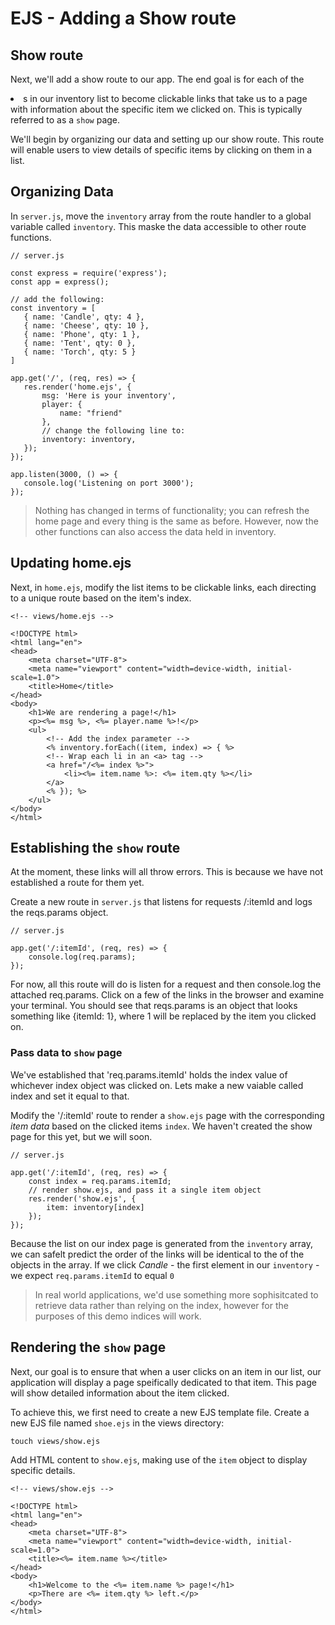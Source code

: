 # EJS - Adding a Show route
## Show route
Next, we'll add a show route to our app. The end goal is for each of the <li>s in our inventory list to become clickable links that take us to a page with information about the specific item we clicked on. This is typically referred to as a `show` page. 

We'll begin by organizing our data and setting up our show route. This route will enable users to view details of specific items by clicking on them in a list. 

## Organizing Data
In `server.js`, move the `inventory` array from the route handler to a global variable called `inventory`. This maske the data accessible to other route functions. 
 ```
// server.js

const express = require('express');
const app = express();

// add the following:
const inventory = [
    { name: 'Candle', qty: 4 },
    { name: 'Cheese', qty: 10 },
    { name: 'Phone', qty: 1 },
    { name: 'Tent', qty: 0 },
    { name: 'Torch', qty: 5 }
]

app.get('/', (req, res) => {
    res.render('home.ejs', { 
        msg: 'Here is your inventory',
        player: {
            name: "friend"
        },
        // change the following line to: 
        inventory: inventory,
    });
});

app.listen(3000, () => {
    console.log('Listening on port 3000');
});
```

> Nothing has changed in terms of functionality; you can refresh the home page and every thing is the same as before. However, now the other functions can also access the data held in inventory. 

## Updating home.ejs 
Next, in `home.ejs`, modify the list items to be clickable links, each directing to a unique route based on the item's index.

```
<!-- views/home.ejs -->

<!DOCTYPE html>
<html lang="en">
<head>
    <meta charset="UTF-8">
    <meta name="viewport" content="width=device-width, initial-scale=1.0">
    <title>Home</title>
</head>
<body>
    <h1>We are rendering a page!</h1>
    <p><%= msg %>, <%= player.name %>!</p> 
    <ul>
        <!-- Add the index parameter -->
        <% inventory.forEach((item, index) => { %>
        <!-- Wrap each li in an <a> tag -->
        <a href="/<%= index %>">
            <li><%= item.name %>: <%= item.qty %></li>
        </a>
        <% }); %>
    </ul>
</body>
</html>
```

## Establishing the `show` route
At the moment, these links will all throw errors. This is because we have not established a route for them yet. 

Create a new route in `server.js` that listens for requests /:itemId and logs the reqs.params object.
        
```
// server.js

app.get('/:itemId', (req, res) => {
    console.log(req.params);
});
```

For now, all this route will do is listen for a request and then console.log the attached req.params. Click on a few of the links in the browser and examine your terminal. You should see that reqs.params is an object that looks something like {itemId: 1}, where 1 will be replaced by the item you clicked on. 

### Pass data to `show` page
We've established that 'req.params.itemId' holds the index value of whichever index object was clicked on. Lets make a new vaiable called index and set it equal to that. 

Modify the '/:itemId' route to render a `show.ejs` page with the corresponding *item data* based on the clicked items `index`. We haven't created the show page for this yet, but we will soon. 

```
// server.js

app.get('/:itemId', (req, res) => {
    const index = req.params.itemId;
    // render show.ejs, and pass it a single item object 
    res.render('show.ejs', {
        item: inventory[index]
    });
});
```

Because the list on our index page is generated from the `inventory` array, we can safelt predict the order of the links will be identical to the of the objects in the array. If we click *Candle* - the first element in our `inventory` - we expect `req.params.itemId` to equal `0`

> In real world applications, we'd use something more sophisitcated to retrieve data rather than relying on the index, however for the purposes of this demo indices will work. 

## Rendering the `show` page
Next, our goal is to ensure that when a user clicks on an item in our list, our application will display a page speifically dedicated to that item. This page will show detailed information about the item clicked.

To achieve this, we first need to create a new EJS template file. Create a new EJS file named `shoe.ejs` in the views directory:

`touch views/show.ejs`

Add HTML content to `show.ejs`, making use of the `item` object to display specific details. 

```
<!-- views/show.ejs -->

<!DOCTYPE html>
<html lang="en">
<head>
    <meta charset="UTF-8">
    <meta name="viewport" content="width=device-width, initial-scale=1.0">
    <title><%= item.name %></title>
</head>
<body>
    <h1>Welcome to the <%= item.name %> page!</h1>
    <p>There are <%= item.qty %> left.</p>
</body>
</html>
```